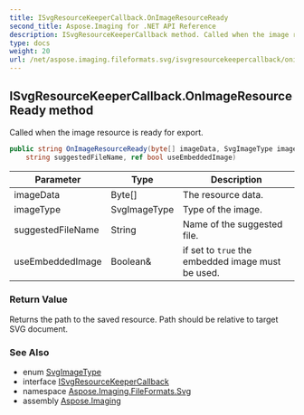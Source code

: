 ```yaml
---
title: ISvgResourceKeeperCallback.OnImageResourceReady
second_title: Aspose.Imaging for .NET API Reference
description: ISvgResourceKeeperCallback method. Called when the image resource is ready for export
type: docs
weight: 20
url: /net/aspose.imaging.fileformats.svg/isvgresourcekeepercallback/onimageresourceready/
---
```

## ISvgResourceKeeperCallback.OnImageResourceReady method

Called when the image resource is ready for export.

```csharp
public string OnImageResourceReady(byte[] imageData, SvgImageType imageType, 
    string suggestedFileName, ref bool useEmbeddedImage)
```

| Parameter | Type | Description |
| --- | --- | --- |
| imageData | Byte[] | The resource data. |
| imageType | SvgImageType | Type of the image. |
| suggestedFileName | String | Name of the suggested file. |
| useEmbeddedImage | Boolean& | if set to `true` the embedded image must be used. |

### Return Value

Returns the path to the saved resource. Path should be relative to target SVG document.

### See Also

* enum [SvgImageType](../../svgimagetype/)
* interface [ISvgResourceKeeperCallback](../)
* namespace [Aspose.Imaging.FileFormats.Svg](../../isvgresourcekeepercallback/)
* assembly [Aspose.Imaging](../../../)



